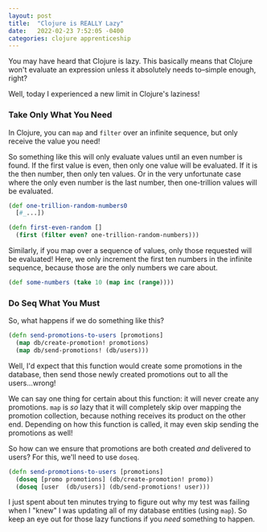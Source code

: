 ```yaml
---
layout: post
title:  "Clojure is REALLY Lazy"
date:   2022-02-23 7:52:05 -0400
categories: clojure apprenticeship
---
```


You may have heard that Clojure is lazy. This
basically means that Clojure won't evaluate an expression
unless it absolutely needs to–simple enough, right?

Well, today I experienced a new limit in Clojure's laziness!

### Take Only What You Need

In Clojure, you can `map` and `filter` over an infinite
sequence, but only receive the value you need!

So something like this will only evaluate values until 
an even number is found. If the first value is even,
then only one value will be evaluated. If it is the
then number, then only ten values. Or in the very
unfortunate case where the only even number is the 
last number, then one-trillion values will be evaluated.

````clojure
(def one-trillion-random-numbers0
  [#_...])

(defn first-even-random []
  (first (filter even? one-trillion-random-numbers)))
````

Similarly, if you map over a sequence of values,
only those requested will be evaluated! Here,
we only increment the first ten numbers in the 
infinite sequence, because those are the only
numbers we care about.

````clojure
(def some-numbers (take 10 (map inc (range))))
````

### Do Seq What You Must

So, what happens if we do something like this?

````clojure
(defn send-promotions-to-users [promotions]
  (map db/create-promotion! promotions)
  (map db/send-promotions! (db/users)))
````

Well, I'd expect that this function would create some 
promotions in the database, then send those newly created
promotions out to all the users...wrong!

We can say one thing for certain about this function:
it will never create any promotions. `map` is _so_ lazy
that it will completely skip over mapping the promotion 
collection, because nothing receives its product on the 
other end. Depending on how this function is called, it
may even skip sending the promotions as well!

So how can we ensure that promotions are both created
_and_ delivered to users? For this, we'll need to 
use `doseq`.

````clojure
(defn send-promotions-to-users [promotions]
  (doseq [promo promotions] (db/create-promotion! promo))
  (doseq [user  (db/users)] (db/send-promotions! user)))
````

I just spent about ten minutes trying to figure out why
my test was failing when I "knew" I was updating all
of my database entities (using `map`). So keep an eye
out for those lazy functions if you _need_ something to
happen.